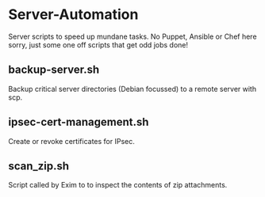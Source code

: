 # Server-Automation
Server scripts to speed up mundane tasks. No Puppet, Ansible or Chef here sorry, just some one off scripts that get odd jobs done!

## backup-server.sh

Backup critical server directories (Debian focussed) to a remote server with scp.

## ipsec-cert-management.sh

Create or revoke certificates for IPsec.

## scan_zip.sh

Script called by Exim to to inspect the contents of zip attachments.

